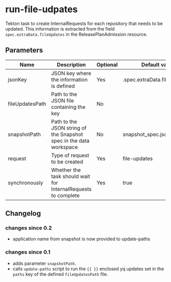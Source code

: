 # run-file-udpates

Tekton task to create InternalRequests for each repository that needs to be updated. This information is extracted from
the field `spec.extraData.fileUpdates` in the ReleasePlanAdmission resource.

## Parameters

| Name            | Description                                                   | Optional | Default value                 |
|-----------------|---------------------------------------------------------------|----------|-------------------------------|
| jsonKey         | JSON key where the information is defined                     | Yes      | .spec.extraData.fileUpdates[] |
| fileUpdatesPath | Path to the JSON file containing the key                      | No       |                               |
| snapshotPath    | Path to the JSON string of the Snapshot spec in the data workspace | No | snapshot_spec.json |
| request         | Type of request to be created                                 | Yes      | file-updates                  |
| synchronously   | Whether the task should wait for InternalRequests to complete | Yes      | true                          |

## Changelog

### changes since 0.2
- application name from snapshot is now provided to update-paths

### changes since 0.1
- adds parameter `snapshotPath`.
- calls `update-paths` script to run the `{{ }}` enclosed yq updates set in the `paths` key
  of the defined `fileUpdatesPath` file.
